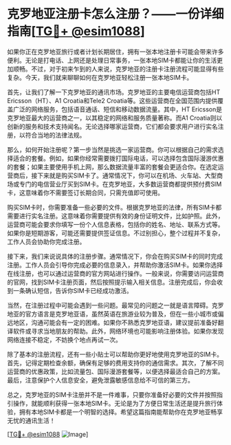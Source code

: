 # 克罗地亚注册卡怎么注册？——一份详细指南[[TG💪+ @esim1088](https://t.me/s/esim1088)]

如果你正在克罗地亚旅行或者计划长期居住，拥有一张本地注册卡可能会带来许多便利。无论是打电话、上网还是处理日常事务，一张本地SIM卡都能让你的生活更加顺畅。不过，对于初来乍到的人来说，克罗地亚的注册卡注册流程可能显得有些复杂。今天，我们就来聊聊如何在克罗地亚轻松注册一张本地SIM卡。

首先，让我们了解一下克罗地亚的通讯市场。克罗地亚的主要电信运营商包括HT Ericsson（HT）、A1 Croatia和Tele2 Croatia等。这些运营商在全国范围内提供覆盖广泛的网络服务，包括语音通话、短信和移动数据流量。其中，HT Ericsson是克罗地亚最大的运营商之一，以其稳定的网络和服务质量著称。而A1 Croatia则以创新的服务和技术支持闻名。无论选择哪家运营商，它们都会要求用户进行实名注册，以符合当地的法律法规。

那么，如何开始注册呢？第一步当然是挑选一家运营商。你可以根据自己的需求选择适合的套餐。例如，如果你经常需要拨打国际电话，可以选择包含国际漫游优惠的套餐；如果主要使用手机上网，那么数据流量丰富的套餐会更适合你。在选定运营商后，接下来就是购买SIM卡了。通常情况下，你可以在机场、火车站、大型商场或专门的电信营业厅买到SIM卡。在克罗地亚，大多数运营商都提供预付费SIM卡，这意味着你不需要签订长期合同，只需充值即可使用。

购买SIM卡时，你需要准备一些必要的文件。根据克罗地亚的法律，所有SIM卡都需要进行实名注册。这意味着你需要提供有效的身份证明文件，比如护照。此外，运营商可能会要求你填写一份个人信息表格，包括你的姓名、地址、联系方式等。如果你是短期游客，可能还需要提供签证信息。不过别担心，整个过程并不复杂，工作人员会协助你完成注册。

接下来，我们来说说具体的注册步骤。通常情况下，你会在购买SIM卡的同时完成注册。工作人员会引导你完成必要的信息录入，并帮助你激活SIM卡。如果你选择在线注册，也可以通过运营商的官方网站进行操作。一般来说，你需要访问运营商的官网，找到SIM卡注册页面，然后按照提示输入相关信息。注册完成后，你会收到一条确认短信，告诉你SIM卡已经成功激活。

当然，在注册过程中可能会遇到一些问题。最常见的问题之一就是语言障碍。克罗地亚的官方语言是克罗地亚语，虽然英语在旅游业较为普及，但在一些小城市或偏远地区，沟通可能会有一定的困难。如果你不熟悉克罗地亚语，建议提前准备好翻译软件或寻求当地朋友的帮助。此外，网络环境也可能影响注册体验。如果你发现网络连接不稳定，不妨换个地点再试一次。

除了基本的注册流程，还有一些小贴士可以帮助你更好地使用克罗地亚的SIM卡。首先，记得定期检查余额，确保有足够的费用支持你的通信需求。其次，了解不同运营商的优惠政策，比如流量包、国际漫游套餐等，以便选择最适合自己的方案。最后，注意保护个人信息安全，避免泄露敏感信息给不可信的第三方。

总之，克罗地亚的SIM卡注册并不是一件难事，只要你准备好必要的文件并按照指引操作，就能顺利获得一张本地SIM卡。无论是为了方便日常生活还是提升旅行体验，拥有本地SIM卡都是一个明智的选择。希望这篇指南能帮助你在克罗地亚畅享无忧的通讯生活！

[[TG💪+ @esim1088](https://t.me/s/esim1088) ![Image](https://i.postimg.cc/4NQfJmqS/Snipaste-2025-05-13-00-14-12.png)]